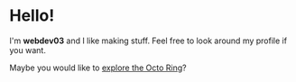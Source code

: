 # Hello!
I'm **webdev03** and I like making stuff. Feel free to look around my profile if you want.

Maybe you would like to <a href="https://octo-ring.com/p/webdev03/random">explore the Octo Ring</a>?
